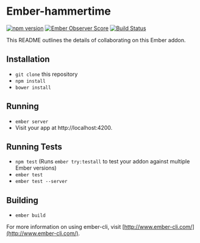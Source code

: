 # Ember-hammertime

[![npm version](https://badge.fury.io/js/ember-hammertime.svg)](http://badge.fury.io/js/ember-hammertime)
[![Ember Observer Score](http://emberobserver.com/badges/ember-hammertime.svg)](http://emberobserver.com/addons/ember-hammertime)
[![Build Status](https://travis-ci.org/runspired/ember-hammertime.svg)](https://travis-ci.org/runspired/ember-hammertime)

This README outlines the details of collaborating on this Ember addon.

## Installation

* `git clone` this repository
* `npm install`
* `bower install`

## Running

* `ember server`
* Visit your app at http://localhost:4200.

## Running Tests

* `npm test` (Runs `ember try:testall` to test your addon against multiple Ember versions)
* `ember test`
* `ember test --server`

## Building

* `ember build`

For more information on using ember-cli, visit [http://www.ember-cli.com/](http://www.ember-cli.com/).

